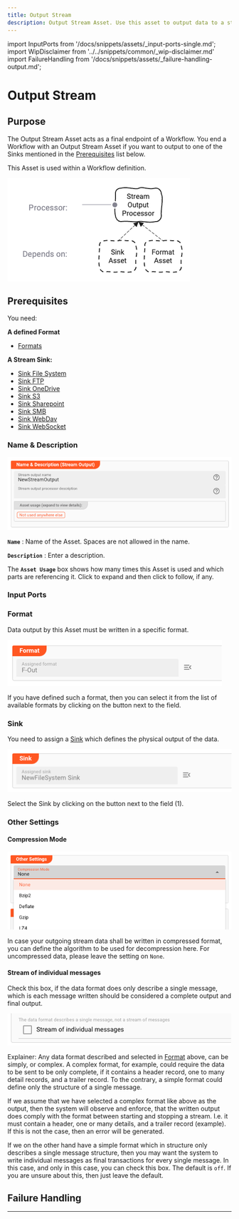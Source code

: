 ```yaml
---
title: Output Stream
description: Output Stream Asset. Use this asset to output data to a stream, e.g. a file.
---
```


import InputPorts from '/docs/snippets/assets/_input-ports-single.md';
import WipDisclaimer from '../../snippets/common/_wip-disclaimer.md'
import FailureHandling from '/docs/snippets/assets/_failure-handling-output.md';

# Output Stream

## Purpose

The Output Stream Asset acts as a final endpoint of a Workflow.
You end a Workflow with an Output Stream Asset if you want to output to one of the Sinks mentioned in the [Prerequisites](#prerequisites) list below.

This Asset is used within a Workflow definition.

![](.asset-output-stream_images/4bd0b6f7.png "Asset Dependency Graph (Output Stream)")

## Prerequisites

You need:

**A defined Format**

* [Formats](/docs/assets/formats)

**A Stream Sink:**

* [Sink File System](/docs/assets/sinks/asset-sink-file)
* [Sink FTP](/docs/assets/sinks/asset-sink-ftp)
* [Sink OneDrive](/docs/assets/sinks/asset-sink-onedrive)
* [Sink S3](/docs/assets/sinks/asset-sink-s3)
* [Sink Sharepoint](/docs/assets/sinks/asset-sink-sharepoint)
* [Sink SMB](/docs/assets/sinks/asset-sink-smb)
* [Sink WebDav](/docs/assets/sinks/asset-sink-webdav)
* [Sink WebSocket](/docs/assets/sinks/asset-sink-websocket)

### Name & Description

![](.asset-output-stream_images/93e5f1ae.png "Name & Description (Output Stream)")

**`Name`** : Name of the Asset. Spaces are not allowed in the name.

**`Description`** : Enter a description.

The **`Asset Usage`** box shows how many times this Asset is used and which parts are referencing it.
Click to expand and then click to follow, if any.

### Input Ports

<InputPorts></InputPorts>

### Format

Data output by this Asset must be written in a specific format.

![](.asset-output-stream_images/478fb5c5.png "Format (Output Stream)")

If you have defined such a format, then you can select it from the list of available formats by clicking on the button next to the field.

### Sink

You need to assign a [Sink](#prerequisites) which defines the physical output of the data.

![](.asset-output-stream_images/d352754f.png "Sink (Output Stream)")

Select the Sink by clicking on the button next to the field (1).

### Other Settings

#### Compression Mode

![](.asset-output-stream_images/bfcba57e.png "Other Settings (Output Stream)")

In case your outgoing stream data shall be written in compressed format, you can define the algorithm to be used for decompression here.
For uncompressed data, please leave the setting on `None`.

#### Stream of individual messages

Check this box, if the data format does only describe a single message, which is each message written should be considered a complete output and final output.

![](.asset-output-stream_images/94b9bcf6.png "Stream of individual messages")

Explainer:
Any data format described and selected in [Format](#format) above, can be simply, or complex.
A complex format, for example, could require the data to be sent to be only complete, if it contains a header record, one to many detail records, and a trailer record.
To the contrary, a simple format could define only the structure of a single message.

If we assume that we have selected a complex format like above as the output, then the system will observe and enforce, that the written output does comply with the format between starting and
stopping a stream.
I.e. it must contain a header, one or many details, and a trailer record (example).
If this is not the case, then an error will be generated.

If we on the other hand have a simple format which in structure only describes a single message structure, then you may want the system to write individual messages as final transactions for every
single message.
In this case, and only in this case, you can check this box.
The default is `off`. If you are unsure about this, then just leave the default.

## Failure Handling

<FailureHandling></FailureHandling>

---

<WipDisclaimer></WipDisclaimer>
